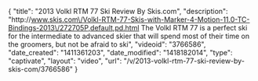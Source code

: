 {
    "title": "2013 Volkl RTM 77 Ski Review By Skis.com",
    "description": "http:\/\/www.skis.com\/Volkl-RTM-77-Skis-with-Marker-4-Motion-11.0-TC-Bindings-2013\/272705P,default,pd.html  The Volkl RTM 77 is a perfect ski for the intermediate to advanced skier that will spend most of their time on the groomers, but not be afraid to ski",
    "videoid": "3766586",
    "date_created": "1411361203",
    "date_modified": "1418182014",
    "type": "captivate",
    "layout": "video",
    "url": "\/v\/2013-volkl-rtm-77-ski-review-by-skis-com\/3766586"
}